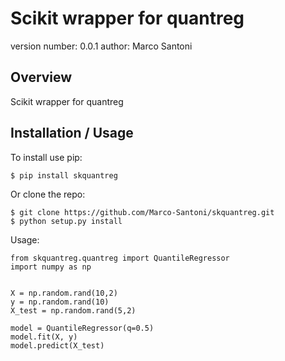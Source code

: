 # Scikit wrapper for quantreg


version number: 0.0.1
author: Marco Santoni

## Overview

Scikit wrapper for quantreg

## Installation / Usage

To install use pip:

    $ pip install skquantreg


Or clone the repo:

    $ git clone https://github.com/Marco-Santoni/skquantreg.git
    $ python setup.py install

Usage:

```
from skquantreg.quantreg import QuantileRegressor
import numpy as np


X = np.random.rand(10,2)
y = np.random.rand(10)
X_test = np.random.rand(5,2)

model = QuantileRegressor(q=0.5)
model.fit(X, y)
model.predict(X_test)
```
